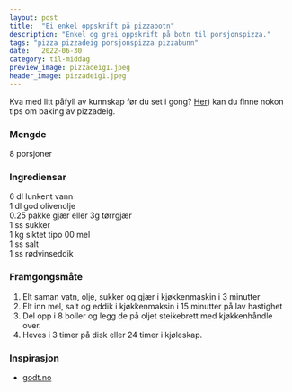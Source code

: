 ```yaml
---
layout: post
title:  "Ei enkel oppskrift på pizzabotn"
description: "Enkel og grei oppskrift på botn til porsjonspizza."
tags: "pizza pizzadeig porsjonspizza pizzabunn"
date:   2022-06-30
category: til-middag
preview_image: pizzadeig1.jpeg
header_image: pizzadeig1.jpeg
---
```


Kva med litt påfyll av kunnskap før du set i gong? [Her](https://www.rettogslettkotelett.no/baking/2021/08/28/pizzadeig-nice-to-know.html)) kan du finne nokon tips om baking av pizzadeig.

### Mengde

8 porsjoner

### Ingrediensar

6 dl lunkent vann<br>
1 dl god olivenolje<br>
0.25 pakke gjær eller 3g tørrgjær<br>
1 ss sukker<br>
1 kg siktet tipo 00 mel<br>
1 ss salt<br>
1 ss rødvinseddik<br>

### Framgongsmåte

1. Elt saman vatn, olje, sukker og gjær i kjøkkenmaskin i 3 minutter
2. Elt inn mel, salt og eddik i kjøkkenmaksin i 15 minutter på lav hastighet
3. Del opp i 8 boller og legg de på oljet steikebrett med kjøkkenhåndle over. 
4. Heves i 3 timer på disk eller 24 timer i kjøleskap.

### Inspirasjon

- [godt.no](https://www.godt.no/oppskrift/2449/pizzadeig-jan-vardoeens-pizzabunn)

<!-- ### Forbetringspotensiale -->
